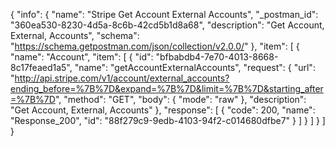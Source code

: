 {
  "info": {
    "name": "Stripe Get Account External Accounts",
    "_postman_id": "360ea530-8230-4d5a-8c6b-42cd5b1d8a68",
    "description": "Get Account, External, Accounts",
    "schema": "https://schema.getpostman.com/json/collection/v2.0.0/"
  },
  "item": [
    {
      "name": "Account",
      "item": [
        {
          "id": "bfbabdb4-7e70-4013-8668-8c17feaed1a5",
          "name": "getAccountExternalAccounts",
          "request": {
            "url": "http://api.stripe.com/v1/account/external_accounts?ending_before=%7B%7D&expand=%7B%7D&limit=%7B%7D&starting_after=%7B%7D",
            "method": "GET",
            "body": {
              "mode": "raw"
            },
            "description": "Get Account, External, Accounts"
          },
          "response": [
            {
              "code": 200,
              "name": "Response_200",
              "id": "88f279c9-9edb-4103-94f2-c014680dfbe7"
            }
          ]
        }
      ]
    }
  ]
}